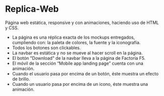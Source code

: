 # Replica-Web

 Página web estática, responsive y con animaciones, haciendo uso de HTML y CSS.

- La página es una réplica exacta de los mockups entregados, cumpliendo con: la paleta de colores, la fuente y la iconografía.
- Todos los botones son clickables.
- La navbar es estática y no se mueve al hacer scroll en la página.
- El botón "Download" de la navbar lleva a la página de Factoría F5.
- El móvil de la sección “Mobile app landing page” cuenta con una animación.
- Cuando el usuario pasa por encima de un botón, éste muestra un efecto de brillo.
- Cuando un usuario pasa por encima de un icono, éste muestra una animación.

